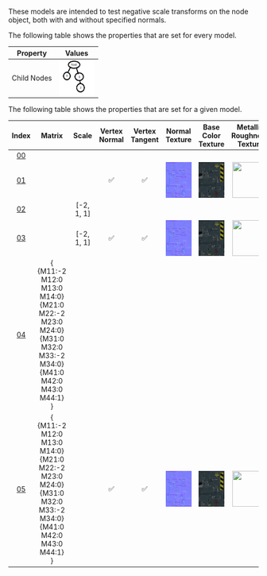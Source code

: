 These models are intended to test negative scale transforms on the node object, both with and without specified normals.  

The following table shows the properties that are set for every model.  


Property | **Values**
:---: | :---:
Child Nodes | <img src="./Figures/Figure_Nodes.png" height="72" width="72" align="middle">


The following table shows the properties that are set for a given model.  


Index | Matrix | Scale | Vertex Normal | Vertex Tangent | Normal Texture | Base Color Texture | Metallic Roughness Texture
:---: | :---: | :---: | :---: | :---: | :---: | :---: | :---:
[00](./Node_NegativeScale_00.gltf) |   |   |   |   |   |   |  
[01](./Node_NegativeScale_01.gltf) |   |   | :white_check_mark: | :white_check_mark: | <img src="./Textures/Texture_normal_Nodes.png" height="72" width="72" align="middle"> | <img src="./Textures/Texture_baseColor_Nodes.png" height="72" width="72" align="middle"> | <img src="./Textures/Texture_metallicRoughness_Nodes.png" height="72" width="72" align="middle">
[02](./Node_NegativeScale_02.gltf) |   | [-2, 1, 1] |   |   |   |   |  
[03](./Node_NegativeScale_03.gltf) |   | [-2, 1, 1] | :white_check_mark: | :white_check_mark: | <img src="./Textures/Texture_normal_Nodes.png" height="72" width="72" align="middle"> | <img src="./Textures/Texture_baseColor_Nodes.png" height="72" width="72" align="middle"> | <img src="./Textures/Texture_metallicRoughness_Nodes.png" height="72" width="72" align="middle">
[04](./Node_NegativeScale_04.gltf) | { {M11:-2 M12:0 M13:0 M14:0} {M21:0 M22:-2 M23:0 M24:0} {M31:0 M32:0 M33:-2 M34:0} {M41:0 M42:0 M43:0 M44:1} } |   |   |   |   |   |  
[05](./Node_NegativeScale_05.gltf) | { {M11:-2 M12:0 M13:0 M14:0} {M21:0 M22:-2 M23:0 M24:0} {M31:0 M32:0 M33:-2 M34:0} {M41:0 M42:0 M43:0 M44:1} } |   | :white_check_mark: | :white_check_mark: | <img src="./Textures/Texture_normal_Nodes.png" height="72" width="72" align="middle"> | <img src="./Textures/Texture_baseColor_Nodes.png" height="72" width="72" align="middle"> | <img src="./Textures/Texture_metallicRoughness_Nodes.png" height="72" width="72" align="middle">
 
